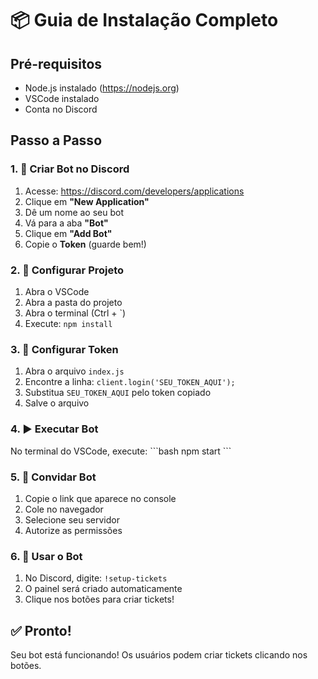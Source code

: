 # 📦 Guia de Instalação Completo

## Pré-requisitos
- Node.js instalado (https://nodejs.org)
- VSCode instalado
- Conta no Discord

## Passo a Passo

### 1. 🤖 Criar Bot no Discord
1. Acesse: https://discord.com/developers/applications
2. Clique em **"New Application"**
3. Dê um nome ao seu bot
4. Vá para a aba **"Bot"**
5. Clique em **"Add Bot"**
6. Copie o **Token** (guarde bem!)

### 2. 📁 Configurar Projeto
1. Abra o VSCode
2. Abra a pasta do projeto
3. Abra o terminal (Ctrl + `)
4. Execute: `npm install`

### 3. 🔑 Configurar Token
1. Abra o arquivo `index.js`
2. Encontre a linha: `client.login('SEU_TOKEN_AQUI');`
3. Substitua `SEU_TOKEN_AQUI` pelo token copiado
4. Salve o arquivo

### 4. ▶️ Executar Bot
No terminal do VSCode, execute:
\`\`\`bash
npm start
\`\`\`

### 5. 🔗 Convidar Bot
1. Copie o link que aparece no console
2. Cole no navegador
3. Selecione seu servidor
4. Autorize as permissões

### 6. 🎫 Usar o Bot
1. No Discord, digite: `!setup-tickets`
2. O painel será criado automaticamente
3. Clique nos botões para criar tickets!

## ✅ Pronto!
Seu bot está funcionando! Os usuários podem criar tickets clicando nos botões.

